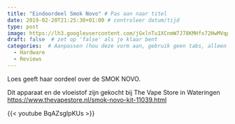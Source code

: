 ```yaml
---
title: "Eindoordeel Smok Novo" # Pas aan naar titel
date: 2019-02-20T21:25:30+01:00 # controleer datum/tijd
type: post
image: https://lh3.googleusercontent.com/jGxlnTu1XCnmW7J78KMHfx72HwMVqpuPK0_o_SgdP8TT0ahMfEtf_DBJDNZ5Or8JTq-MvOwq8_oEpLAMWDzwUivhcSX3XbhXsV53NuG-1Ppto_3hZtZ19tB8cxhPMMhq17LB_HXaBIJPoJrqyVgl-r2xXV831eNa-GIrMob0GdJsewN1BNYwklbUNCO__cFdddJV0F9o4OprIwYbhDnWbvsmJ90VnBkvn1MlBFU-ehXPj9-6SVJfd2fOs3DivQPJqD_7kExZ7v5MS0E51Iglcf21mAUPRlvOyYBvR1Xs3y0pCtZrKBpmRDiBrOxg7mSOvC2tQ_724Aeickl1R0t35RbRv_SlwEbS8DuLw2dxrYcLFLIQNo-6GCmbzzOIwcZgAi8TKlELc9BVBOF7z-Orxf2rJrzvkrryJb0JkihcCZZ9zYerJFm7g1PGOLvGJY4zhXffEIIaQMWe_UrmnncslYOsux32bDaK_1bjTxSM2Q9lrC7oLLRI7359DYgv-J7jDz9AZussHx52emalZ5OhTI46LUvWC0URu3LoG4dc2JrSB0A9Ubw-TfyOCEZmc7d3GnkEZrNTAXUA7-iWmHm9nb6c_tBrk4npbrwAa8i4PGEHg2pfJXN5tlGDXgGioiYtkla7dWH1p8EPeTHMQseBusVUScGc9EEIcyIMj1w818eDl12QNRyHQAPezchaVdu1hGJDLm-JMNj5VgB1n7cqx2yP5Q=w1647-h926-no
draft: false  # zet op 'false' als je klaar bent
categories:  # Aanpassen (hou deze vorm aan, gebruik geen tabs, alleen spaties)
  - Hardware
  - Reviews
---
```

Loes geeft haar oordeel over de SMOK NOVO.

Dit apparaat en de vloeistof zijn gekocht bij The Vape Store in Wateringen
<https://www.thevapestore.nl/smok-novo-kit-11039.html>

{{< youtube BqAZsgIpKUs >}}
